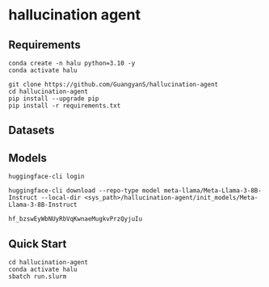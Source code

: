 # hallucination agent

## Requirements

```
conda create -n halu python=3.10 -y
conda activate halu

git clone https://github.com/GuangyanS/hallucination-agent
cd hallucination-agent
pip install --upgrade pip 
pip install -r requirements.txt
```

## Datasets

## Models

```
huggingface-cli login

huggingface-cli download --repo-type model meta-llama/Meta-Llama-3-8B-Instruct --local-dir <sys_path>/hallucination-agent/init_models/Meta-Llama-3-8B-Instruct

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
```

## Quick Start

```
cd hallucination-agent
conda activate halu
sbatch run.slurm
```
